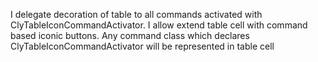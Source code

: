I delegate decoration of table to all commands activated with ClyTableIconCommandActivator.
I allow extend table cell with command based iconic buttons. 
Any command class which declares ClyTableIconCommandActivator will be represented in table cell